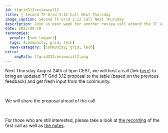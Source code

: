 ```yaml
---
id: tfgrid312reviewcall2
title: 🚨 Second TF Grid 3.12 Call Next Thursday
image_caption: Second TF Grid 3.12 Call Next Thursday
description: Join us next week for another review call around the TF Grid 3.12 proposal.
date: 2023-08-18
taxonomies:
  people: [sam_taggart]
  tags: [community, grid, tech]
  news-category: [community, grid, tech]
extra:
    imgPath: tfgrid312reviewcall2.png
---
```


Next Thursday August 24th at 5pm CEST, we will host a call (link [here](https://bit.ly/tfcommunitycall)) to bring an updated TF Grid 3.12 proposal to the table (based on the previous feedback) and get fresh input from the community.

<br/>

We will share the proposal ahead of the call.

<br/>

For those who are still interested, please take a look at [the recording](https://youtu.be/VcNZvp_PhPs) of the first call as well as [the notes](https://forum.threefold.io/t/tfgrid-3-12-proposal-and-discussion/4031/16?u=gosam).